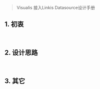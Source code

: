> Visualis 接入Linkis Datasource设计手册

## 1. 初衷
&nbsp;&nbsp;&nbsp;&nbsp;


## 2. 设计思路
&nbsp;&nbsp;&nbsp;&nbsp;

## 3. 其它
&nbsp;&nbsp;&nbsp;&nbsp;

